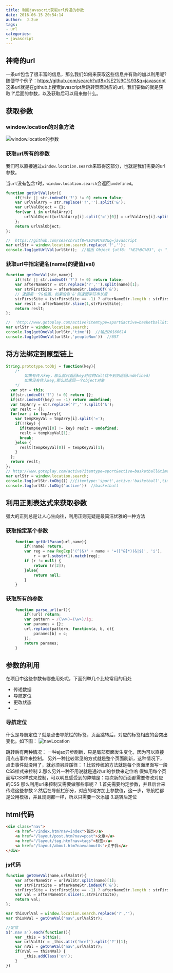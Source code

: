 ```yaml
---
title: 利用javascrit获取url传递的参数
date: 2016-06-15 20:54:14
author:  J.2ue
tags:
- url
categories:
- javascript
---
```


## 神奇的url

一条url包含了很丰富的信息，那么我们如何来获取这些信息并有效的加以利用呢?
随便举个例子：https://github.com/search?utf8=%E2%9C%93&q=javascript
这条url就是在github上搜索javascript后跳转页面对应的url。我们要做的就是获取'?'后面的参数，以及获取后可以用来做什么。

## 获取参数

### window.location的对象方法

![window.location的参数](/images/posts/windowLocation.png)

### 获取url所有的参数

我们可以直接通过`window.location.search`来取得这部分，也就是我们需要的url参数。

当`url`没有包含`?`时，`window.location.search`会返回`undefined`。

``` javascript
function getUrlVal(str){
  	if(!str || str.indexOf('?') != 0) return false;
    var urlValArry = str.replace('?','').split('&');
    var urlValObject = {};
    for(var i in urlValArry){
        urlValObject[urlValArry[i].split('=')[0]] = urlValArry[i].split('=')[1];
    };
    return urlValObject;
};

//  https://github.com/search?utf8=%E2%9C%93&q=javascript
var urlStr = window.location.search.replace('?','');
console.log(getUrlVal(urlStr));  //输出 Object {utf8: "%E2%9C%93", q: "javascript"}
```

### 获取url中指定键名(name)的键值(val)

``` javascript
function getOneVal(str,name){
  	if(!str || str.indexOf('?') != 0) return false;
    var afterNameStr = str.replace('?','').split(name)[1];
    var strFirstSite = afterNameStr.indexOf('&');
  	// 返回第一个&位置，如果没有'&'则返回字符串长度
    strFirstSite = (strFirstSite == -1) ? afterNameStr.length : strFirstSite
    var reslt = afterNameStr.slice(1,strFirstSite);
    return reslt;
};

//  'http://www.gotoplay.com/active?itemtype=sport&active=basketball&time=20160614&place=N230&peopleNum=657'
var urlStr = window.location.search;
console.log(getOneVal(urlStr,'time'))  //输出20160614
console.log(getOneVal(urlStr,'peopleNum'))  //657
```

## 将方法绑定到原型链上

``` javascript
String.prototype.toObj = function(key){
    /*
  		如果有传入key，那么就只返回key对应的Val(找不到则返回undefined)
		如果没有传入key,那么就返回一个object对象
	*/
  var str = this;
  if(str.indexOf('?') != 0) return {};
  if(str.indexOf(key) == -1) return undefined;
  var tmpArry = str.replace('?','').split('&');
  var reslt = {};
  for(var i in tmpArry){
    var tempKeyVal = tmpArry[i].split('=');
    if(!!key) {
      if(tempKeyVal[0] != key) reslt = undefined;
      reslt = tempKeyVal[1];
      break;
    }else {
      reslt[tempKeyVal[0]] = tempKeyVal[1];
    }
  };
  return reslt;
};
// http://www.gotoplay.com/active?itemtype=sport&active=basketball&time=20160614
var urlStr = window.location.search;
console.log(urlStr.toObj()) //{itemtype:'sport',active:'basketball',time:'20160614'}
console.log(urlStr.toObj('active'))  //basketball
```

## 利用正则表达式来获取参数

强大的正则总是让人心生向往，利用正则无疑是最简洁优雅的一种方法

### 获取指定某个参数

``` javascript
    function getUrlParam(url,name){
        if(!name) return;
        var reg = new RegExp('(^|&)' + name + '=([^&]*)(&|$)', 'i'),
            r = url.substr(1).match(reg);
        if (r != null) {
            return (r[2]);
        }else{
            return null;
        }
    }
```

### 获取所有的参数

``` javascript
    function parse_url(url){
        if(!url) return;
        var pattern = /(\w+)=(\w+)/ig;
        var parames = {};
        url.replace(pattern, function(a, b, c){
            parames[b] = c;
        });
        return parames;
    }
```

## 参数的利用

在项目中这些参数有哪些用处呢，下面列举几个比较常用的用处
- 传递数据
- 导航定位
- 更改状态
- ...

### 导航定位

什么是导航定位？就是点击导航栏的标签，页面跳转后，对应的标签相应的会突出变化。如下图：
![navLocation](/images/posts/navLocation.png)

跳转后有两种情况：
一种ajax异步刷新，只是局部页面发生变化，因为可以直接用点击事件来控制。
另外一种比较常见的方式就是整个页面刷新，这种情况下，点击事件就没用了，就必须另辟蹊径：
    1.比较传统的方法就是每个页面里面写一段CSS样式来控制
    2.那么另外一种不用说就是通过url的参数来定位咯
假如用每个页面写CSS样式来控制，可以明显感受到的弊端是：每次新的页面都需要修改对应的CSS
那么利用url来控制又需要做哪些事呢？
    1.首先需要约定参数，并且后台来传递这些参数
    2.然后在导航栏部分，对应的地方加上参数值，这一步，导航栏都是公用模板，并且规则都一样，所以只需要一次添加
    3.跳转后定位

## html代码

``` html
<div class="nav">
    <a href="/index.htm?nav=index">首页</a>
    <a href="/layout/post.htm?nav=post">文章</a>
    <a href="/layout/tag.htm?nav=tags">标签</a>
    <a href="/layout/about.htm?nav=aboutUs">关于我</a>
</div>
```

### js代码

``` javascript
function getOneVal(name,urlValStr){
    var afterNameStr = urlValStr.split(name)[1];
    var strFirstSite = afterNameStr.indexOf('&');
    strFirstSite = (strFirstSite == -1) ? afterNameStr.length : strFirstSit;
    var val = afterNameStr.slice(1,strFirstSite);
    return val;
};

var thisUrlVal = window.location.search.replace('?','');
var thisNVal = getOneVal('nav',urlValStr);

//定位
$('.nav a').each(function(){
    var _this = $(this);
    var urlValStr = _this.attr('href').split('?')[1];
    var nVal = getOneVal('nav',urlValStr);
    if(nVal == thisNVal) {
        _this.addClass('on');
    }
})
```
